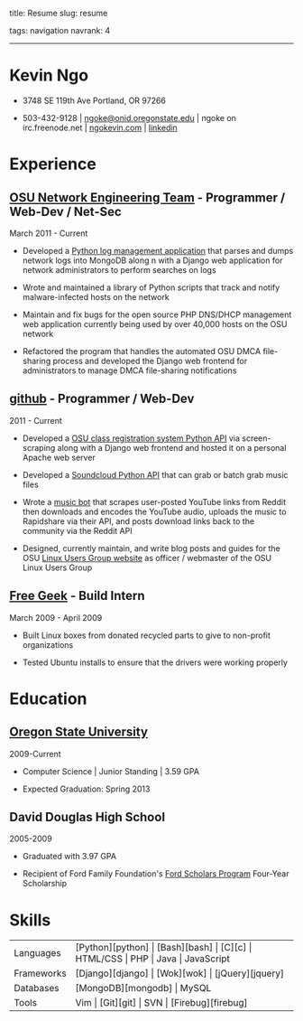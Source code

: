 title: Resume
slug: resume

tags: navigation
navrank: 4

---

Kevin Ngo
=========

- 3748 SE 119th Ave Portland, OR 97266

- 503-432-9128 | ngoke@onid.oregonstate.edu | ngoke on irc.freenode.net |
[ngokevin.com](http://ngokevin.com) | [linkedin](http://www.linkedin.com/pub/kevin-ngo/42/576/b5a)

Experience
==========

<a href="http://oregonstate.edu/net">OSU Network Engineering Team</a> - Programmer / Web-Dev / Net-Sec
------------------------------------------------------------------------------------------------------
March 2011 - Current

- Developed a [Python log management application][netshed] that parses and dumps network
  logs into MongoDB along n with a Django web application for network
administrators to perform searches on logs

- Wrote and maintained a library of Python scripts that track and notify
  malware-infected hosts on the network

- Maintain and fix bugs for the open source PHP DNS/DHCP management web
  application currently being used by over 40,000 hosts on the OSU network

- Refactored the program that handles the automated OSU DMCA file-sharing
  process and developed the Django web frontend for administrators to manage
DMCA file-sharing notifications

[netshed]:http://github.com/ngokevin/netshed

<a href="http://github.com/ngokevin">github</a> - Programmer / Web-Dev
----------------------------------------------------------------------
2011 - Current

- Developed a [OSU class registration system Python API][reglib] via
  screen-scraping along with a Django web frontend and hosted it on a personal
Apache web server

- Developed a [Soundcloud Python API][soundcloud] that can grab or batch grab music files

- Wrote a [music bot][prestobot] that scrapes user-posted YouTube links from Reddit then
  downloads and encodes the YouTube audio, uploads the music to Rapidshare via
their API, and posts download links back to the community via the Reddit API

- Designed, currently maintain, and write blog posts and guides for the OSU
  [Linux Users Group website](http://lug.oregonstate.edu) as officer /
webmaster of the OSU Linux Users Group

[reglib]:http://github.com/ngokevin/reglib
[soundcloud]:http://github.com/ngokevin/soundcloud-dl
[prestobot]:http://www.reddit.com/r/listentothis/comments/l3j5w/prestobot_20111006_download_link_for_todays/

<a href="http://freegeek.org">Free Geek</a> - Build Intern    
----------------------------------------------------------
March 2009 - April 2009

- Built Linux boxes from donated recycled parts to give to non-profit organizations

- Tested Ubuntu installs to ensure that the drivers were working properly

Education
=========

<a href="http://eecs.oregonstate.edu/">Oregon State University</a>
------------------------------------------------------------------
2009-Current

- Computer Science | Junior Standing | 3.59 GPA

- Expected Graduation: Spring 2013

David Douglas High School     
-------------------------
2005-2009

- Graduated with 3.97 GPA

- Recipient of Ford Family Foundation's [Ford Scholars Program][ford] Four-Year Scholarship

Skills
======
<table>
    <tr><td>Languages</td><td>[Python][python] | [Bash][bash] | [C][c] | HTML/CSS | PHP | Java | JavaScript</td></tr>
    <tr><td>Frameworks</td><td>[Django][django] | [Wok][wok] | [jQuery][jquery]</td></tr>
    <tr><td>Databases</td><td>[MongoDB][mongodb] | MySQL</td></tr>
    <tr><td>Tools</td><td>Vim | [Git][git] | SVN | [Firebug][firebug]</td></tr>
</table>

[ford]:http://www.tfff.org/ScholarshipPrograms/FordScholarsProgram/OregonFordScholars/tabid/65/Default.aspx
[python]:http://python.org
[bash]:http://gnu.org/s/bash/
[c]:http://en.wikipedia.org/wiki/Dennis_Ritchie
[django]:http://djangoproject.com
[mongodb]:http://mongodb.org
[wok]:http://github.com/mythmon/wok
[jquery]:http://jquery.com
[git]:http://git-scm.com
[firebug]:http://getfirebug.com
